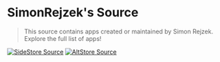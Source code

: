 # SimonRejzek's Source
> This source contains apps created or maintained by Simon Rejzek. Explore the full list of apps!

[![SideStore Source](https://img.shields.io/badge/SideStore%20Source-Download-blue?style=flat&logo=Apple&link=sidestore://source?url=https://raw.githubusercontent.com/simonrejzek/SideStore-source/refs/heads/main/apps.json)](sidestore://source?url=https://raw.githubusercontent.com/simonrejzek/SideStore-source/refs/heads/main/apps.json)
[![AltStore Source](https://img.shields.io/badge/AltStore%20Source-Download-green?style=flat&logo=Apple&link=altstore://source?url=https://raw.githubusercontent.com/simonrejzek/SideStore-source/refs/heads/main/apps.json)](altstore://source?url=https://raw.githubusercontent.com/simonrejzek/SideStore-source/refs/heads/main/apps.json)
